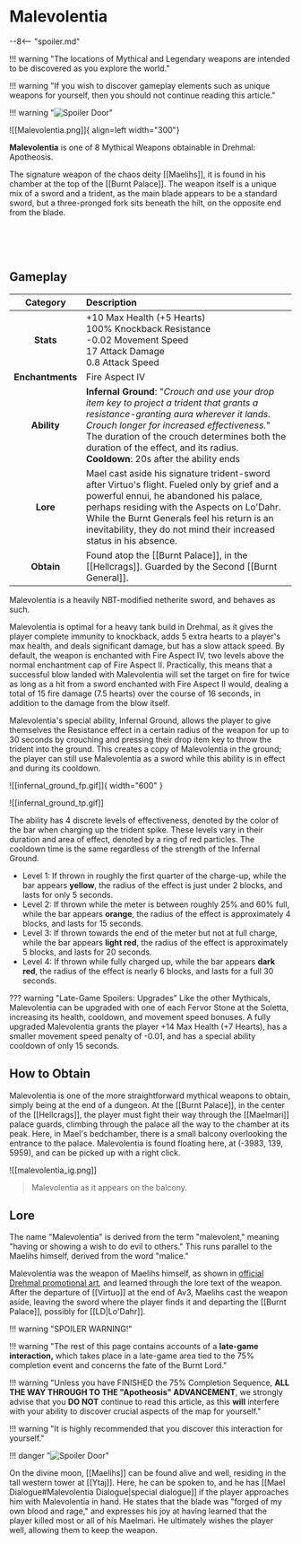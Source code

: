# Malevolentia

--8<-- "spoiler.md"

!!! warning "The locations of Mythical and Legendary weapons are intended to be discovered as you explore the world."

!!! warning "If you wish to discover gameplay elements such as unique weapons for yourself, then you should not continue reading this article."

!!! warning "![Spoiler Door](/assets/img/spoiler_door.png)"

![[Malevolentia.png]]{ align=left width="300"}

**Malevolentia** is one of 8 Mythical Weapons obtainable in Drehmal: Apotheosis. 

The signature weapon of the chaos deity [[Maelihs]], it is found in his chamber at the top of the [[Burnt Palace]]. The weapon itself is a unique mix of a sword and a trident, as the main blade appears to be a standard sword, but a three-pronged fork sits beneath the hilt, on the opposite end from the blade.

<br> <br> <br>

## Gameplay

| Category | Description                 |
|:--------------------------------:|:-----------------------------------------------------------------------------------------------------------------------------------------------------------------------------|
| **Stats**                            | +10 Max Health (+5 Hearts) <br> 100% Knockback Resistance <br> -0.02 Movement Speed <br> 17 Attack Damage <br> 0.8 Attack Speed      |
| **Enchantments**                     | Fire Aspect IV  |
| **Ability**                          | **Infernal Ground**: "*Crouch and use your drop item key to project a trident that grants a resistance-granting aura wherever it lands. Crouch longer for increased effectiveness.*" <br> The duration of the crouch determines both the duration of the effect, and its radius. <br> **Cooldown**: 20s after the ability ends |
| **Lore**                             | Mael cast aside his signature trident-sword after Virtuo's flight. Fueled only by grief and a powerful ennui, he abandoned his palace, perhaps residing with the Aspects on Lo'Dahr. While the Burnt Generals feel his return is an inevitability, they do not mind their increased status in his absence. |
| **Obtain**                           | Found atop the [[Burnt Palace]], in the [[Hellcrags]]. Guarded by the Second [[Burnt General]].    |

Malevolentia is a heavily NBT-modified netherite sword, and behaves as such.

Malevolentia is optimal for a heavy tank build in Drehmal, as it gives the player complete immunity to knockback, adds 5 extra hearts to a player's max health, and deals significant damage, but has a slow attack speed. By default, the weapon is enchanted with Fire Aspect IV, two levels above the normal enchantment cap of Fire Aspect II. Practically, this means that a successful blow landed with Malevolentia will set the target on fire for twice as long as a hit from a sword enchanted with Fire Aspect II would, dealing a total of 15 fire damage (7.5 hearts) over the course of 16 seconds, in addition to the damage from the blow itself.

Malevolentia's special ability, Infernal Ground, allows the player to give themselves the Resistance effect in a certain radius of the weapon for up to 30 seconds by crouching and pressing their drop item key to throw the trident into the ground. This creates a copy of Malevolentia in the ground; the player can still use Malevolentia as a sword while this ability is in effect and during its cooldown.

![[infernal_ground_fp.gif]]{ width="600" }

 ![[infernal_ground_tp.gif]]

The ability has 4 discrete levels of effectiveness, denoted by the color of the bar when charging up the trident spike. These levels vary in their duration and area of effect, denoted by a ring of red particles. The cooldown time is the same regardless of the strength of the Infernal Ground. <br>
- Level 1: If thrown in roughly the first quarter of the charge-up, while the bar appears **yellow**, the radius of the effect is just under 2 blocks, and lasts for only 5 seconds. <br>
- Level 2: If thrown while the meter is between roughly 25% and 60% full, while the bar appears **orange**, the radius of the effect is approximately 4 blocks, and lasts for 15 seconds. <br>
- Level 3: If thrown towards the end of the meter but not at full charge, while the bar appears **light red**, the radius of the effect is approximately 5 blocks, and lasts for 20 seconds. <br>
- Level 4: If thrown while fully charged up, while the bar appears **dark red**, the radius of the effect is nearly 6 blocks, and lasts for a full 30 seconds.

??? warning "Late-Game Spoilers: Upgrades"
    Like the other Mythicals, Malevolentia can be upgraded with one of each Fervor Stone at the Soletta, increasing its health, cooldown, and movement speed bonuses. A fully upgraded Malevolentia grants the player +14 Max Health (+7 Hearts), has a smaller movement speed penalty of -0.01, and has a special ability cooldown of only 15 seconds.

## How to Obtain
Malevolentia is one of the more straightforward mythical weapons to obtain, simply being at the end of a dungeon. At the [[Burnt Palace]], in the center of the [[Hellcrags]], the player must fight their way through the [[Maelmari]] palace guards, climbing through the palace all the way to the chamber at its peak. Here, in Mael's bedchamber, there is a small balcony overlooking the entrance to the palace. Malevolentia is found floating here, at (-3983, 139, 5959), and can be picked up with a right click.

![[malevolentia_ig.png]]
> Malevolentia as it appears on the balcony.

## Lore

The name "Malevolentia" is derived from the term "malevolent," meaning "having or showing a wish to do evil to others." This runs parallel to the Maelihs himself, derived from the word "malice." 

Malevolentia was the weapon of Maelihs himself, as shown in [official Drehmal promotional art](https://www.drehmal.net/product-page/the-desecration-of-virtuo-poster), and learned through the lore text of the weapon. After the departure of [[Virtuo]] at the end of Av3, Maelihs cast the weapon aside, leaving the sword where the player finds it and departing the [[Burnt Palace]], possibly for [[LD|Lo'Dahr]].

!!! warning "SPOILER WARNING!"

!!! warning "The rest of this page contains accounts of a **late-game interaction,** which takes place in a late-game area tied to the 75% completion event and concerns the fate of the Burnt Lord."

!!! warning "Unless you have FINISHED the 75% Completion Sequence, **ALL THE WAY THROUGH TO THE "Apotheosis" ADVANCEMENT**, we strongly advise that you **DO NOT** continue to read this article, as this **will** interfere with your ability to discover crucial aspects of the map for yourself."

!!! warning "It is highly recommended that you discover this interaction for yourself."

!!! danger "![Spoiler Door](/assets/img/spoiler_door.png)"

On the divine moon, [[Maelihs]] can be found alive and well, residing in the tall western tower at [[Ytaj]]. Here, he can be spoken to, and he has [[Mael Dialogue#Malevolentia Dialogue|special dialogue]] if the player approaches him with Malevolentia in hand. He states that the blade was "forged of my own blood and rage," and expresses his joy at having learned that the player killed most or all of his Maelmari. He ultimately wishes the player well, allowing them to keep the weapon.
